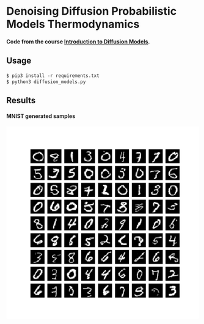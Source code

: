 # Denoising Diffusion Probabilistic Models Thermodynamics


#### Code from the course [Introduction to Diffusion Models](https://www.udemy.com/course/diffusion-models/?referralCode=CA3F0C5DAA29F449F6DD).

## Usage

```commandline
$ pip3 install -r requirements.txt
$ python3 diffusion_models.py
```

## Results



#### MNIST generated samples



 ![](Imgs/samples.png)
